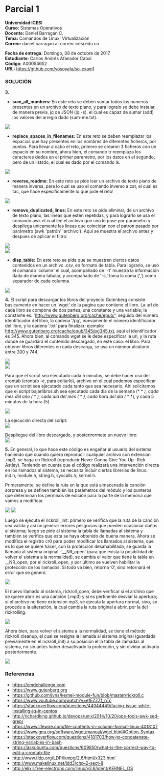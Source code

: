 # Parcial 1

**Universidad ICESI**  
**Curso:** Sistemas Operativos  
**Docente:** Daniel Barragán C.  
**Tema:** Comandos de Linux, Virtualización  
**Correo:** daniel.barragan at correo.icesi.edu.co

**Fecha de entrega:** Domingo, 08 de octubre de 2017  
**Estudiante:** Carlos Andrés Afanador Cabal  
**Código:** A00054652  
**URL:** https://github.com/yosoyafa/so-exam1  

### SOLUCIÓN

**3.** 
* **sum_all_numbers:** En este reto se deben sumar todos los numeros presentes en un archivo de texto plano, y para logralo se debe instalar, de manera previa, jq de JSON (jq -s), el cual es capaz de sumar (add) los valores del arreglo dado (sum-me.txt).  
  
 ![][1]   
 
* **replace_spaces_in_filenames:** En este reto se deben reemplazar los espacios que hay presentes en los nombres de diferentes ficheros, por puntos. Para llevar a cabo el reto, primero se crearon 3 ficheros con un espacio en su nombre, ahora bien, el comando tr reemplaza los caracteres dedos en el primer parametro, por los datos en el segundo, pero de un listsdo, el cual es dado por el comando ls.  
  
 ![][2]   
 
 * **reverse_readme:** En este reto se pide leer un archivo de texto plano de manera inversa, para lo cual se uso el comando inverso a cat, el cual es tac, que hace especificamente lo que pide el reto!  
   
 ![][3]   
 
 * **remove_duplicated_lines:** En este reto se pide eliminar, de un archivo de texto plano, las lineas que esten repetidas, y para lograrlo se usa el comando awk el cual lee el archivo que uno le pase por parametro y despliega unicamente las líneas que coincidan con el patron pasado por parámetro (awk 'patrón' 'archivo'). Aquí se muestra el archivo antes y despues de aplicar el filtro:  
   
 ![][4]   
 ![][5]   
   
 
* **disp_table:** En este reto se pide que se muestren ciertos datos contenidos en un archivo .csv, en formato de tabla. Para lograrlo, se usó el comando 'column' el cual, acompañado de '-t' muestra la información dada de manera tabular, y acompañado de '-s,' toma la coma (',') como separador de cada columna.  
  
 ![][6]   
  
  
**4.**  El script para descargar los libros del proyecto Gutenberg consiste basicamente en hacer un 'wget' de la pagina que contiene el libro. La url de cada libro se compone de dos partes, una constante y una variable; la constante es: 'http://www.gutenberg.org/cache/epub/', seguido del número identificador del libro, la cadena '/pg', nuevamente el número identificador del libro, y la cadena '.txt' para finalizar; ejemplo: http://www.gutenberg.org/cache/epub/345/pg345.txt, aquí el identificador es 345. Ahora bien, al comando wget se le debe especificar la url, y la ruta donde se guardará el contenido descargado, en este caso: el libro. Para obtener libros diferentes en cada descarga, se usa un númeor aleatorio entre 300 y 744.  
  
 ![][7]   
 ![][8]   
   
 Para que el script sea ejecutado cada 5 minutos, se debe hacer uso del crontab (crontab -e, para editarlo), archivo en el cual podemos especificar que un script sea ejecutado cada tanto que sea necesario. Ahí solicitamos que el script bajarlibros.sh sea ejecutado cada dia de la semana (* * *), cada mes del año (* * *), cada dia del mes (* * *), cada hora del dia (* * *), y cada 5 minutos de la hora (5).  
   
 ![][9]   
      
  La ejecución directa del script:  
 ![][10]   
    
  Despliegue del libro descargado, y posterirormete un nuevo libro:  
 ![][11]   
 
   
     
**5.** En general, lo que hace este código es engañar al usuario del sistema haciendo que cuando quiera reproducir cualquier archivo con extension .mp3, se haga un Rickroll (reproducir Never Gonna Give You Up- Rick Astley). Teniendo en cuenta que el código realizará una intervención directa en los llamados al sistema, se necesita incluir ciertas librerías de linux: init.h, module.h, string.h, syscalls.h, kernel.h.  
  
Primeramente, se define la ruta en la que está almacenada la canción sorpresa y se definen también los parámetros del módulo y los punteros que determinan los permisos de edición para la parte de la memoria que vamos a modificar.  
  
 ![][12] 
 ![][13]
  
  
Luego se ejecuta el rickroll_init: primero se verifica que la ruta de la canción sea valida y así no generar errores peligrosos que pueden ocasionar daños al sistema; luego se pide al sistema la tabla de llamadas al sistema y también se verifica que esta se haya obtenido de buena manera. Ahora se modifica el registro cr0 para poder modificar los llamados al sistema, que es lo que se quiere hacer, con la protección desahabilitada, se guarda la llamada al sistema original -‘__NR_open’ (para que exista la posibilidad de volver el sistema a la normalidad), se cambia el valor que tiene la tabla en __NR_open, por el rickroll_open, y por último se vuelven habilitar la protección de los llamados. Si todo va bien, retorna ‘0’, sino retornará el error que se generó.  
  
  ![][14]   

El nuevo llamado al sistema, rickroll_open, debe verificar si el archivo que se quiere abrir es una canción (.mp3) y si es pertinente desviar la apertura; si el archivo no tiene extension mp3, se ejecuta la apertura normal, sino, se procede a la alteración, la cual cambia la ruta original a abrir, por la del rickrolling.  
  
 ![][15]   
  
Ahora bien, para volver el sistema a la normalidad, se tiene el método rickroll_cleanup, el cual se resigna la llamada al sistema original (guardada previamente en el rickroll_init) a su posición el la tabla de llamadas al sistema, no sin antes haber desactivado la protección, y sin olvidar activarla posteriormente.  
  
 ![][16]   
  
    
### Referencias
* https://cmdchallenge.com  
* https://www.gutenberg.org  
* https://github.com/jvns/kernel-module-fun/blob/master/rickroll.c
* https://www.youtube.com/watch?v=efEZZZf_nTc
* https://stackoverflow.com/questions/44044449/facing-issue-while-installing-jq-in-centos
* http://richardking.github.io/devops/unix/2014/10/20/ops-tools-awk-sed-grep/
* https://www.lifewire.com/file-contents-in-column-format-linux-4018107
* https://www.gnu.org/software/wget/manual/wget.html#Option-Syntax
* https://stackoverflow.com/questions/4181703/how-to-concatenate-string-variables-in-bash
* https://askubuntu.com/questions/609850/what-is-the-correct-way-to-edit-a-crontab-file
* http://www.tldp.org/LDP/lkmpg/2.6/html/x323.html
* http://www.makelinux.net/ldd3/chp-2-sect-8
* http://elixir.free-electrons.com/linux/v3.6/ident/KERNEL_DS
  
[1]: images/sum-me.png
[2]: images/replace.png
[3]: images/reverse.png
[4]: images/facesnolisto.png
[5]: images/faceslisto.png
[6]: images/table.png
[7]: images/script.png
[8]: images/pathbooks.png
[9]: images/crontab1.png
[10]: images/descargalibros.png
[11]: images/libro1.png
[12]: images/inc.png
[13]: images/prot.png
[14]: images/init.png
[15]: images/open.png
[16]: images/cleanup.png
